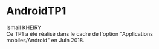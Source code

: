 # AndroidTP1
Ismail KHEIRY <br>
Ce TP1 a été réalisé dans le cadre de l'option "Applications mobiles/Android" en Juin 2018.
